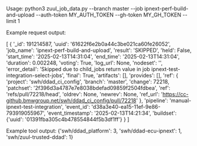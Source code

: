 Usage:
python3 zuul_job_data.py --branch master --job ipnext-perf-build-and-upload --auth-token MY_AUTH_TOKEN --gh-token MY_GH_TOKEN --limit 1

Example request output:

[
    {
        '_id': 191214587,
        'uuid': '61622f6e2b0a44c3be021ca60fe26052',
        'job_name': 'ipnext-perf-build-and-upload',
        'result': 'SKIPPED',
        'held': False,
        'start_time': '2025-02-13T14:31:04',
        'end_time': '2025-02-13T14:31:04',
        'duration': 0.002248,
        'voting': True,
        'log_url': None,
        'nodeset': '',
        'error_detail': 'Skipped due to child_jobs return value in job ipnext-test-integration-select-jobs',
        'final': True,
        'artifacts': [],
        'provides': [],
        'ref': {
            'project': 'swh/ddad_ci_config',
            'branch': 'master',
            'change': 72218,
            'patchset': '2f396d3a4787e7e8038bdefad09859f2504fdbea',
            'ref': 'refs/pull/72218/head',
            'oldrev': None,
            'newrev': None,
            'ref_url': 'https://cc-github.bmwgroup.net/swh/ddad_ci_config/pull/72218'
        },
        'pipeline': 'manual-ipnext-test-integration',
        'event_id': 'd38a3e40-ea15-11ef-9e86-793919055967',
        'event_timestamp': '2025-02-13T14:21:34',
        'buildset': {'uuid': '01391fba305c4b478554844f5b3df1ff'}
    }
]

Example tool output:
{'swh/ddad_platform': 3, 'swh/ddad-ecu-ipnext': 1, 'swh/zuul-trusted-ddad': 1}
